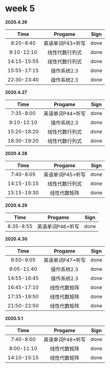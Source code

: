 # week 5

**2020.4.26**

Time|Progame|Sign
:-----:|:-----:|:-----:|
8:20-8:40|英语单词P43+听写|done
9:10-12:10|线性代数行列式|done
14:15-15:55|线性代数行列式|done
15:55-17:15|操作系统2.3|done
22:30-23:40|操作系统2.3|done

**2020.4.27**

Time|Progame|Sign
:-----:|:-----:|:-----:|
7:35-8:00|英语单词P44+听写|done
9:10-12:10|操作系统2.3|done
15:20-18:20|线性代数行列式|done
18:30-19:20|线性代数行列式|done

**2020.4.28**

Time|Progame|Sign
:-----:|:-----:|:-----:|
7:40-8:05|英语单词P45+听写|done
14:15-15:15|线性代数行列式|done
15:15-19:30|线性代数矩阵|done

**2020.4.29**

Time|Progame|Sign
:-----:|:-----:|:-----:|
8:35-8:55|英语单词P46+听写|done

**2020.4.30**

Time|Progame|Sign
:-----:|:-----:|:-----:|
8:50-9:05|英语单词P47+听写|done
9:05-11:40|操作系统2.3|done
14:55-16:45|操作系统2.3|done
16:45-17:10|线性代数矩阵|done
17:35-19:50|线性代数矩阵|done
21:50-22:50|线性代数矩阵|done

**2020.5.1**

Time|Progame|Sign
:-----:|:-----:|:-----:|
7:40-8:00|英语单词P48+听写|done
8:00-11:10|线性代数矩阵|done
14:10-15:15|线性代数矩阵|done